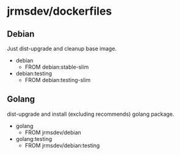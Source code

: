 # jrmsdev/dockerfiles

## Debian

Just dist-upgrade and cleanup base image.

* debian
	* FROM debian:stable-slim
* debian:testing
	* FROM debian:testing-slim

## Golang

dist-upgrade and install (excluding recommends) golang package.

* golang
	* FROM jrmsdev/debian
* golang:testing
	* FROM jrmsdev/debian:testing
